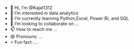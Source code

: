 - 👋 Hi, I’m @Kajal1312
- 👀 I’m interested in data analytics
- 🌱 I’m currently learning Python,Excel, Power BI, and SQL
- 💞️ I’m looking to collaborate on ...
- 📫 How to reach me ...
- 😄 Pronouns: ...
- ⚡ Fun fact: ...

<!---
Kajal1312/Kajal1312 is a ✨ special ✨ repository because its `README.md` (this file) appears on your GitHub profile.
You can click the Preview link to take a look at your changes.
--->
